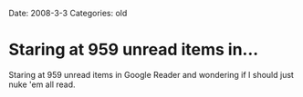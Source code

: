 Date: 2008-3-3
Categories: old

# Staring at 959 unread items in...

Staring at 959 unread items in Google Reader and wondering if I should just nuke 'em all read.
